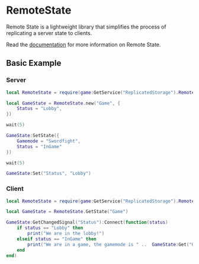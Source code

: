 # RemoteState
 
Remote State is a lightweight library that simplifies the process of replicating a server state to clients.

Read the [documentation](https://huddybuddy321.github.io/RemoteState/) for more information on Remote State.

## Basic Example

### Server

```lua
local RemoteState = require(game:GetService("ReplicatedStorage").RemoteState)

local GameState = RemoteState.new("Game", {
    Status = "Lobby",
})

wait(5)

GameState:SetState({
    Gamemode = "Swordfight",
    Status = "InGame"
})

wait(5)

GameState:Set("Status", "Lobby")
```

### Client

```lua
local RemoteState = require(game:GetService("ReplicatedStorage").RemoteState)

local GameState = RemoteState.GetState("Game")

GameState:GetChangedSignal("Status"):Connect(function(status)
    if status == "Lobby" then
        print("We are in the lobby!")
    elseif status == "InGame" then
        print("We are in a game, the gamemode is " ..  GameState:Get("Gamemode"))
    end
end)
```